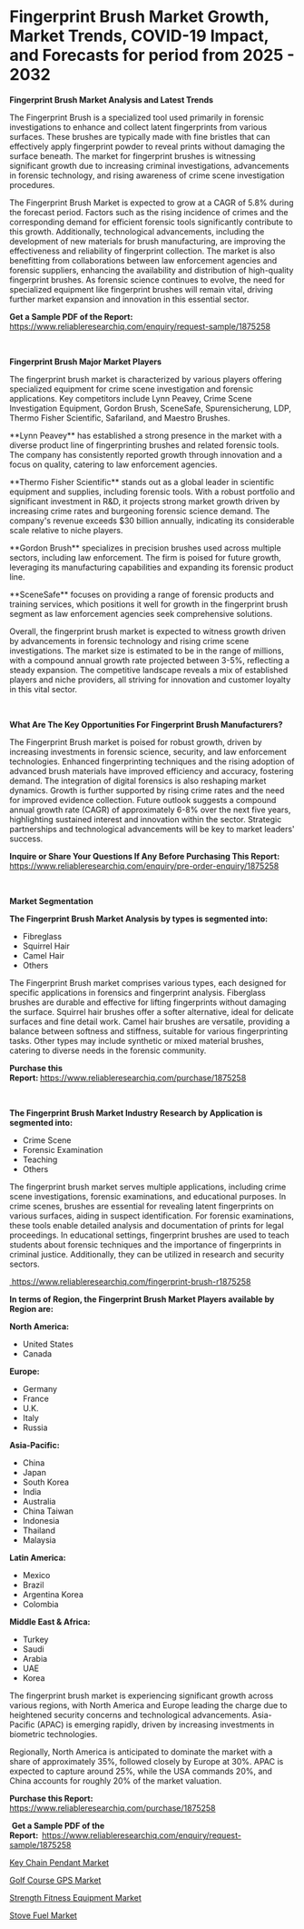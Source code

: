 <p><h1>Fingerprint Brush Market Growth, Market Trends, COVID-19 Impact, and Forecasts for period from 2025 - 2032</h1></p><p><strong>Fingerprint Brush Market Analysis and Latest Trends</strong></p>
<p><p>The Fingerprint Brush is a specialized tool used primarily in forensic investigations to enhance and collect latent fingerprints from various surfaces. These brushes are typically made with fine bristles that can effectively apply fingerprint powder to reveal prints without damaging the surface beneath. The market for fingerprint brushes is witnessing significant growth due to increasing criminal investigations, advancements in forensic technology, and rising awareness of crime scene investigation procedures.</p><p>The Fingerprint Brush Market is expected to grow at a CAGR of 5.8% during the forecast period. Factors such as the rising incidence of crimes and the corresponding demand for efficient forensic tools significantly contribute to this growth. Additionally, technological advancements, including the development of new materials for brush manufacturing, are improving the effectiveness and reliability of fingerprint collection. The market is also benefitting from collaborations between law enforcement agencies and forensic suppliers, enhancing the availability and distribution of high-quality fingerprint brushes. As forensic science continues to evolve, the need for specialized equipment like fingerprint brushes will remain vital, driving further market expansion and innovation in this essential sector.</p></p>
<p><strong>Get a Sample PDF of the Report:&nbsp;</strong> <a href="https://www.reliableresearchiq.com/enquiry/request-sample/1875258?utm_campaign=104&utm_medium=2&utm_source=Github&utm_content=ia&utm_term=09022025&utm_id=fingerprint-brush">https://www.reliableresearchiq.com/enquiry/request-sample/1875258</a></p>
<p>&nbsp;</p>
<p><strong>Fingerprint Brush Major Market Players</strong></p>
<p><p>The fingerprint brush market is characterized by various players offering specialized equipment for crime scene investigation and forensic applications. Key competitors include Lynn Peavey, Crime Scene Investigation Equipment, Gordon Brush, SceneSafe, Spurensicherung, LDP, Thermo Fisher Scientific, Safariland, and Maestro Brushes. </p><p>**Lynn Peavey** has established a strong presence in the market with a diverse product line of fingerprinting brushes and related forensic tools. The company has consistently reported growth through innovation and a focus on quality, catering to law enforcement agencies. </p><p>**Thermo Fisher Scientific** stands out as a global leader in scientific equipment and supplies, including forensic tools. With a robust portfolio and significant investment in R&D, it projects strong market growth driven by increasing crime rates and burgeoning forensic science demand. The company's revenue exceeds $30 billion annually, indicating its considerable scale relative to niche players.</p><p>**Gordon Brush** specializes in precision brushes used across multiple sectors, including law enforcement. The firm is poised for future growth, leveraging its manufacturing capabilities and expanding its forensic product line. </p><p>**SceneSafe** focuses on providing a range of forensic products and training services, which positions it well for growth in the fingerprint brush segment as law enforcement agencies seek comprehensive solutions.</p><p>Overall, the fingerprint brush market is expected to witness growth driven by advancements in forensic technology and rising crime scene investigations. The market size is estimated to be in the range of millions, with a compound annual growth rate projected between 3-5%, reflecting a steady expansion. The competitive landscape reveals a mix of established players and niche providers, all striving for innovation and customer loyalty in this vital sector.</p></p>
<p>&nbsp;</p>
<p><strong>What Are The Key Opportunities For Fingerprint Brush Manufacturers?</strong></p>
<p><p>The Fingerprint Brush market is poised for robust growth, driven by increasing investments in forensic science, security, and law enforcement technologies. Enhanced fingerprinting techniques and the rising adoption of advanced brush materials have improved efficiency and accuracy, fostering demand. The integration of digital forensics is also reshaping market dynamics. Growth is further supported by rising crime rates and the need for improved evidence collection. Future outlook suggests a compound annual growth rate (CAGR) of approximately 6-8% over the next five years, highlighting sustained interest and innovation within the sector. Strategic partnerships and technological advancements will be key to market leaders' success.</p></p>
<p><strong>Inquire or Share Your Questions If Any Before Purchasing This Report:</strong> <a href="https://www.reliableresearchiq.com/enquiry/pre-order-enquiry/1875258?utm_campaign=104&utm_medium=2&utm_source=Github&utm_content=ia&utm_term=09022025&utm_id=fingerprint-brush">https://www.reliableresearchiq.com/enquiry/pre-order-enquiry/1875258</a></p>
<p>&nbsp;</p>
<p><strong>Market Segmentation</strong></p>
<p><strong>The Fingerprint Brush Market Analysis by types is segmented into:</strong></p>
<p><ul><li>Fibreglass</li><li>Squirrel Hair</li><li>Camel Hair</li><li>Others</li></ul></p>
<p><p>The Fingerprint Brush market comprises various types, each designed for specific applications in forensics and fingerprint analysis. Fiberglass brushes are durable and effective for lifting fingerprints without damaging the surface. Squirrel hair brushes offer a softer alternative, ideal for delicate surfaces and fine detail work. Camel hair brushes are versatile, providing a balance between softness and stiffness, suitable for various fingerprinting tasks. Other types may include synthetic or mixed material brushes, catering to diverse needs in the forensic community.</p></p>
<p><strong>Purchase this Report:&nbsp;</strong><a href="https://www.reliableresearchiq.com/purchase/1875258?utm_campaign=104&utm_medium=2&utm_source=Github&utm_content=ia&utm_term=09022025&utm_id=fingerprint-brush">https://www.reliableresearchiq.com/purchase/1875258</a></p>
<p>&nbsp;</p>
<p><strong>The Fingerprint Brush Market Industry Research by Application is segmented into:</strong></p>
<p><ul><li>Crime Scene</li><li>Forensic Examination</li><li>Teaching</li><li>Others</li></ul></p>
<p><p>The fingerprint brush market serves multiple applications, including crime scene investigations, forensic examinations, and educational purposes. In crime scenes, brushes are essential for revealing latent fingerprints on various surfaces, aiding in suspect identification. For forensic examinations, these tools enable detailed analysis and documentation of prints for legal proceedings. In educational settings, fingerprint brushes are used to teach students about forensic techniques and the importance of fingerprints in criminal justice. Additionally, they can be utilized in research and security sectors.</p></p>
<p><a href="https://www.reliableresearchiq.com/fingerprint-brush-r1875258?utm_campaign=104&utm_medium=2&utm_source=Github&utm_content=ia&utm_term=09022025&utm_id=fingerprint-brush">&nbsp;https://www.reliableresearchiq.com/fingerprint-brush-r1875258</a></p>
<p><strong>In terms of Region, the Fingerprint Brush Market Players available by Region are:</strong></p>
<p>
    <p> <strong> North America: </strong>
        <ul>
            <li>United States</li>
            <li>Canada</li>
        </ul>
        </p> 
    <p> <strong> Europe: </strong>
        <ul>
            <li>Germany</li>
            <li>France</li>
            <li>U.K.</li>
            <li>Italy</li>
            <li>Russia</li>
        </ul>
        </p> 
    <p> <strong> Asia-Pacific: </strong>
        <ul>
            <li>China</li>
            <li>Japan</li>
            <li>South Korea</li>
            <li>India</li>
            <li>Australia</li>
            <li>China Taiwan</li>
            <li>Indonesia</li>
            <li>Thailand</li>
            <li>Malaysia</li>
        </ul>
        </p> 
    <p> <strong> Latin America: </strong>
        <ul>
            <li>Mexico</li>
            <li>Brazil</li>
            <li>Argentina Korea</li>
            <li>Colombia</li>
        </ul>
        </p> 
    <p> <strong> Middle East & Africa: </strong>
        <ul>
            <li>Turkey</li>
            <li>Saudi</li>
            <li>Arabia</li>
            <li>UAE</li>
            <li>Korea</li>
        </ul>
    </p>
    </p>
<p><p>The fingerprint brush market is experiencing significant growth across various regions, with North America and Europe leading the charge due to heightened security concerns and technological advancements. Asia-Pacific (APAC) is emerging rapidly, driven by increasing investments in biometric technologies. </p><p>Regionally, North America is anticipated to dominate the market with a share of approximately 35%, followed closely by Europe at 30%. APAC is expected to capture around 25%, while the USA commands 20%, and China accounts for roughly 20% of the market valuation.</p></p>
<p><strong>Purchase this Report: </strong><a href="https://www.reliableresearchiq.com/purchase/1875258?utm_campaign=104&utm_medium=2&utm_source=Github&utm_content=ia&utm_term=09022025&utm_id=fingerprint-brush">https://www.reliableresearchiq.com/purchase/1875258</a></p>
<p>&nbsp;<strong>Get a Sample PDF of the Report:&nbsp;&nbsp;</strong><a href="https://www.reliableresearchiq.com/enquiry/request-sample/1875258?utm_campaign=104&utm_medium=2&utm_source=Github&utm_content=ia&utm_term=09022025&utm_id=fingerprint-brush">https://www.reliableresearchiq.com/enquiry/request-sample/1875258</a></p>
<p><strong></strong></p>
<p><p><a href="https://github.com/otintolmo/Market-Research-Report-List-1/blob/main/key-chain-pendant-market.md?utm_campaign=104&utm_medium=2&utm_source=Github&utm_content=ia&utm_term=09022025&utm_id=fingerprint-brush">Key Chain Pendant Market</a></p><p><a href="https://github.com/jolinolooman/Market-Research-Report-List-1/blob/main/golf-course-gps-market.md?utm_campaign=104&utm_medium=2&utm_source=Github&utm_content=ia&utm_term=09022025&utm_id=fingerprint-brush">Golf Course GPS Market</a></p><p><a href="https://github.com/kuijckulario/Market-Research-Report-List-1/blob/main/strength-fitness-equipment-market.md?utm_campaign=104&utm_medium=2&utm_source=Github&utm_content=ia&utm_term=09022025&utm_id=fingerprint-brush">Strength Fitness Equipment Market</a></p><p><a href="https://github.com/sissalgamd/Market-Research-Report-List-1/blob/main/stove-fuel-market.md?utm_campaign=104&utm_medium=2&utm_source=Github&utm_content=ia&utm_term=09022025&utm_id=fingerprint-brush">Stove Fuel Market</a></p></p>